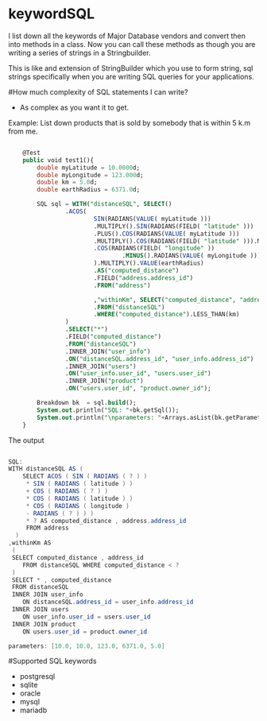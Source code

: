 keywordSQL
==========
I list down all the keywords of Major Database vendors and convert then into methods in a class.
Now you can call these methods as though you are writing a series of strings in a Stringbuilder.

This is like and extension of StringBuilder which you use to form string, sql strings specifically when you are writing SQL queries for your applications.


#How much complexity of SQL statements I can write?
* As complex as you want it to get.

Example: List down products that is sold by somebody that is within 5 k.m from me.

```sql

	@Test
	public void test1(){
		double myLatitude = 10.0000d;
		double myLongitude = 123.000d;
		double km = 5.0d;
		double earthRadius = 6371.0d;

		SQL sql = WITH("distanceSQL", SELECT()
				.ACOS(
						SIN(RADIANS(VALUE( myLatitude )))
						.MULTIPLY().SIN(RADIANS(FIELD( "latitude" )))
						.PLUS().COS(RADIANS(VALUE( myLatitude )))
						.MULTIPLY().COS(RADIANS(FIELD( "latitude" ))).MULTIPLY()
						.COS(RADIANS(FIELD( "longitude" ))
								.MINUS().RADIANS(VALUE( myLongitude )))
						).MULTIPLY().VALUE(earthRadius)
						.AS("computed_distance")
						.FIELD("address.address_id")
						.FROM("address")

						,"withinKm", SELECT("computed_distance", "address_id")
						.FROM("distanceSQL")
						.WHERE("computed_distance").LESS_THAN(km)
				)
				.SELECT("*")
				.FIELD("computed_distance")
				.FROM("distanceSQL") 
				.INNER_JOIN("user_info")
				.ON("distanceSQL.address_id", "user_info.address_id")
				.INNER_JOIN("users")
				.ON("user_info.user_id", "users.user_id")
				.INNER_JOIN("product")
				.ON("users.user_id", "product.owner_id");

		Breakdown bk  = sql.build();
		System.out.println("SQL: "+bk.getSql());
		System.out.println("\nparameters: "+Arrays.asList(bk.getParameters()));
	}
```
The output

```java

SQL:
WITH distanceSQL AS ( 
	SELECT ACOS ( SIN ( RADIANS ( ? ) ) 
	 * SIN ( RADIANS ( latitude ) ) 
	 + COS ( RADIANS ( ? ) ) 
	 * COS ( RADIANS ( latitude ) ) 
	 * COS ( RADIANS ( longitude ) 
	 - RADIANS ( ? ) ) ) 
	 * ? AS computed_distance , address.address_id 
	 FROM address 
  ) 
,withinKm AS 
 ( 
 SELECT computed_distance , address_id 
 	FROM distanceSQL WHERE computed_distance < ? 
 ) 
 SELECT * , computed_distance 
 FROM distanceSQL 
 INNER JOIN user_info 
 	ON distanceSQL.address_id = user_info.address_id 
 INNER JOIN users 
 	ON user_info.user_id = users.user_id 
 INNER JOIN product 
 	ON users.user_id = product.owner_id 

parameters: [10.0, 10.0, 123.0, 6371.0, 5.0]

```

#Supported SQL keywords

* postgresql
* sqlite
* oracle
* mysql
* mariadb



